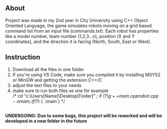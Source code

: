 ## About
Project was made in my 2nd year in City University using C++ Object Oriented Language, the game simulates robots moving on a grid based command list from an input file (commands.txt). Each robot has properties like a model number, team number (1,2,3...n), position (X and Y coordinates), and the direction it is facing (North, South, East or West).

## Instruction
1. Download all the files in one folder
2. If you're using VS Code, make sure you compiled it by installing MSYS2 or MinGW and getting the extension C++/C
3. adjust the text files to your needs
4. make sure to run both files as one for example <br>
/* cd "c:\Users\[Name]\Desktop\[Folder]\" ; if ($?) { g++ main.cpp robot.cpp -o main } ; if ($?) { .\main } */

## 

<b>UNDERGOING: Due to some bugs, this project will be reworked and will be developed in a new folder in the future<b>
